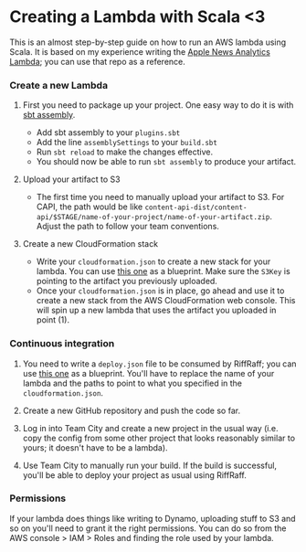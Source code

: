 # Creating a Lambda with Scala <3

This is an almost step-by-step guide on how to run an AWS lambda using Scala. It is based on my experience
writing the [Apple News Analytics Lambda](https://github.com/guardian/apple-news-analytics-lambda); you can use
that repo as a reference.

### Create a new Lambda

1. First you need to package up your project. One easy way to do it is with [sbt assembly](https://github.com/sbt/sbt-assembly).

    - Add sbt assembly to your `plugins.sbt`
    - Add the line `assemblySettings` to your `build.sbt`
    - Run `sbt reload` to make the changes effective.
    - You should now be able to run `sbt assembly` to produce your artifact.

2. Upload your artifact to S3

    - The first time you need to manually upload your artifact to S3. For CAPI, the path would be like
    `content-api-dist/content-api/$STAGE/name-of-your-project/name-of-your-artifact.zip`. Adjust the path
    to follow your team conventions.
    
3. Create a new CloudFormation stack

    - Write your `cloudformation.json` to create a new stack for your lambda. You can use
    [this one](https://github.com/guardian/apple-newsi-analytics-lambda/blob/master/cloudformation.json) as a blueprint.
    Make sure the `S3Key` is pointing to the artifact you previously uploaded.
    - Once your `cloudformation.json` is in place, go ahead and use it to create a new stack from the AWS CloudFormation
    web console. This will spin up a new lambda that uses the artifact you uploaded in point (1).
   
### Continuous integration

1. You need to write a `deploy.json` file to be consumed by RiffRaff; you can use
[this one](https://github.com/guardian/apple-news-analytics-lambda/blob/master/deploy.json) as a blueprint.
You'll have to replace the name of your lambda and the paths to point to what you specified in the `cloudformation.json`.

2. Create a new GitHub repository and push the code so far.

3. Log in into Team City and create a new project in the usual way (i.e. copy the config from some other project
that looks reasonably similar to yours; it doesn't have to be a lambda).

4. Use Team City to manually run your build. If the build is successful, you'll be able to deploy your project
as usual using RiffRaff.
 
### Permissions

If your lambda does things like writing to Dynamo, uploading stuff to S3 and so on you'll need to grant it
the right permissions. You can do so from the AWS console > IAM > Roles and finding the role used by your lambda.



